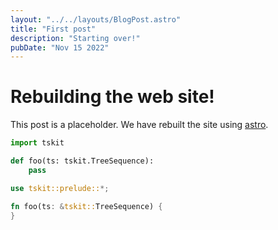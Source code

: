 ```yaml
---
layout: "../../layouts/BlogPost.astro"
title: "First post"
description: "Starting over!"
pubDate: "Nov 15 2022"
---
```


# Rebuilding the web site!

This post is a placeholder.
We have rebuilt the site using [astro](https://astro.build).

```python
import tskit

def foo(ts: tskit.TreeSequence):
    pass
```

```rust
use tskit::prelude::*;

fn foo(ts: &tskit::TreeSequence) {
}

